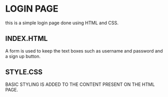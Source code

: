 <H1> LOGIN PAGE</H1>
this is a simple login page done using HTML and CSS.

<H2>INDEX.HTML</H2>
<p>A form is used to keep the text boxes such as username and password and a sign up button. </p>

<H2>STYLE.CSS</H2>
<P> BASIC STYLING IS ADDED TO THE CONTENT PRESENT ON THE HTML PAGE. </P>